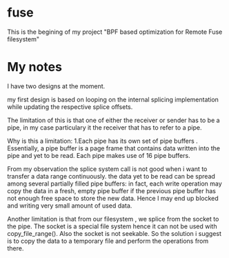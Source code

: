 # fuse

This is the begining of my project "BPF based optimization for Remote Fuse filesystem"

# My notes
I have two designs at the moment.

my first design is based on looping on the internal splicing implementation while
updating the respective splice offsets.

The limitation of this is that one of either the receiver or sender has to be a pipe,
in my case particulary it the receiver that has to refer to a pipe.

Why is this a limitation: 1.Each pipe has its own set of pipe buffers .
Essentially, a pipe buffer is a page frame that contains data written into the pipe
and yet to be read. Each pipe makes use of 16 pipe buffers. 

From my observation the splice system call is not good when i want to transfer a data range
continuously. the data yet to be read can be spread among several partially filled pipe buffers:
in fact, each write operation may copy the data in a fresh, empty pipe buffer if the previous
pipe buffer has not enough free space to store the new data. Hence I may end up blocked and writing
very small amount of used data.

Another limitation is that from our filesystem , we splice from the socket to the pipe. The socket is a special
file system hence it can not be used with copy_file_range(). Also the socket is not seekable. So the solution
i suggest is to copy the data to a temporary file and perform the operations from there.
